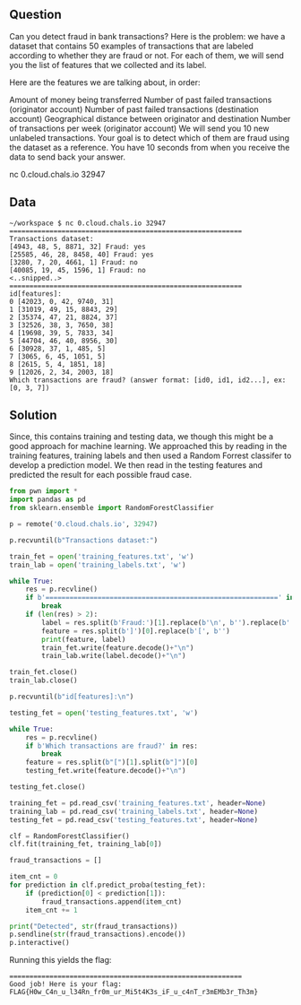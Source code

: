 ## Question

Can you detect fraud in bank transactions? Here is the problem: we have a dataset that contains 50 examples of transactions that are labeled according to whether they are fraud or not. For each of them, we will send you the list of features that we collected and its label.

Here are the features we are talking about, in order:

Amount of money being transferred
Number of past failed transactions (originator account)
Number of past failed transactions (destination account)
Geographical distance between originator and destination
Number of transactions per week (originator account)
We will send you 10 new unlabeled transactions. Your goal is to detect which of them are fraud using the dataset as a reference. You have 10 seconds from when you receive the data to send back your answer.

nc 0.cloud.chals.io 32947

## Data 

```
~/workspace $ nc 0.cloud.chals.io 32947 
==========================================================
Transactions dataset:
[4943, 48, 5, 8871, 32] Fraud: yes
[25585, 46, 28, 8458, 40] Fraud: yes
[3280, 7, 20, 4661, 1] Fraud: no
[40085, 19, 45, 1596, 1] Fraud: no
<..snipped..>
==========================================================
id[features]:
0 [42023, 0, 42, 9740, 31]
1 [31019, 49, 15, 8843, 29]
2 [35374, 47, 21, 8824, 37]
3 [32526, 38, 3, 7650, 38]
4 [19698, 39, 5, 7833, 34]
5 [44704, 46, 40, 8956, 30]
6 [30928, 37, 1, 485, 5]
7 [3065, 6, 45, 1051, 5]
8 [2615, 5, 4, 1851, 18]
9 [12026, 2, 34, 2003, 18]
Which transactions are fraud? (answer format: [id0, id1, id2...], ex: [0, 3, 7])
```

## Solution

Since, this contains training and testing data, we though this might be a good approach for machine learning. We approached this by reading in the training features, training labels and then used a Random Forrest classifer to develop a prediction model. We then read in the testing features and predicted the result for each possible fraud case. 


```python
from pwn import *
import pandas as pd
from sklearn.ensemble import RandomForestClassifier

p = remote('0.cloud.chals.io', 32947)

p.recvuntil(b"Transactions dataset:")

train_fet = open('training_features.txt', 'w')
train_lab = open('training_labels.txt', 'w')

while True:
    res = p.recvline()
    if b'==========================================================' in res:
        break
    if (len(res) > 2):
        label = res.split(b'Fraud:')[1].replace(b'\n', b'').replace(b' ', b'')
        feature = res.split(b']')[0].replace(b'[', b'')
        print(feature, label)
        train_fet.write(feature.decode()+"\n")
        train_lab.write(label.decode()+"\n")

train_fet.close()
train_lab.close()

p.recvuntil(b"id[features]:\n")

testing_fet = open('testing_features.txt', 'w')

while True:
    res = p.recvline()
    if b'Which transactions are fraud?' in res:
        break
    feature = res.split(b"[")[1].split(b"]")[0]
    testing_fet.write(feature.decode()+"\n")

testing_fet.close()

training_fet = pd.read_csv('training_features.txt', header=None)
training_lab = pd.read_csv('training_labels.txt', header=None)
testing_fet = pd.read_csv('testing_features.txt', header=None)

clf = RandomForestClassifier()
clf.fit(training_fet, training_lab[0])

fraud_transactions = []

item_cnt = 0
for prediction in clf.predict_proba(testing_fet):
    if (prediction[0] < prediction[1]):
        fraud_transactions.append(item_cnt)
    item_cnt += 1

print("Detected", str(fraud_transactions))
p.sendline(str(fraud_transactions).encode())
p.interactive()

```

Running this yields the flag:

```
==========================================================
Good job! Here is your flag: FLAG{H0w_C4n_u_l34Rn_fr0m_ur_Mi5t4K3s_iF_u_c4nT_r3mEMb3r_Th3m}
```
